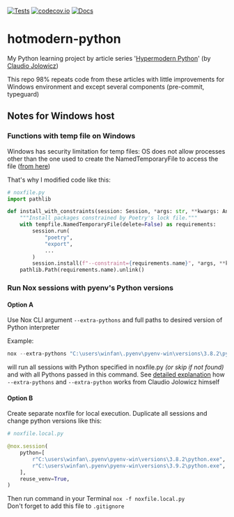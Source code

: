 [![Tests](https://github.com/hotenov/hotmodern-python/actions/workflows/tests.yml/badge.svg)](https://github.com/hotenov/hotmodern-python/actions/workflows/tests.yml)
[![codecov.io](https://codecov.io/github/hotenov/hotmodern-python/coverage.svg?branch=main)](https://codecov.io/github/hotenov/hotmodern-python/coverage.svg?branch=main)
[![Docs](https://readthedocs.org/projects/hotmodern-python/badge/?version=latest)](https://hotmodern-python.readthedocs.io/en/latest/?badge=latest)


# hotmodern-python

My Python learning project by article series '[Hypermodern Python](https://cjolowicz.github.io/posts/)' (by [Claudio Jolowicz](https://github.com/cjolowicz))

This repo 98% repeats code from these articles
with little improvements for Windows environment
and except several components
(pre-commit, typeguard)

## Notes for Windows host

### Functions with temp file on Windows

Windows has security limitation for temp files:
OS does not allow processes other than the one used to create the NamedTemporaryFile to access the file
([from here](https://github.com/bravoserver/bravo/issues/111#issuecomment-826990))

That's why I modified code like this:

```python
# noxfile.py
import pathlib

def install_with_constraints(session: Session, *args: str, **kwargs: Any) -> None:
    """Install packages constrained by Poetry's lock file."""
    with tempfile.NamedTemporaryFile(delete=False) as requirements:
        session.run(
            "poetry",
            "export",
            ...
        )
        session.install(f"--constraint={requirements.name}", *args, **kwargs)
    pathlib.Path(requirements.name).unlink()
```

### Run Nox sessions with pyenv's Python versions

#### Option A

Use Nox CLI argument `--extra-pythons` and full paths to desired version of Python interpreter

Example:

```powershell
nox --extra-pythons "C:\users\winfan\.pyenv\pyenv-win\versions\3.8.2\python.exe" "C:\users\winfan\.pyenv\pyenv-win\versions\3.9.2\python.exe"
```

will run all sessions with Python specified in noxfile.py _(or skip if not found)_
and with all Pythons passed in this command.
See [detailed explanation](https://github.com/theacodes/nox/issues/412#issuecomment-810425155) how `--extra-pythons` and `--extra-python` works from Claudio Jolowicz himself

#### Option B

Create separate noxfile for local execution.
Duplicate all sessions and change python versions like this:

```python
# noxfile.local.py

@nox.session(
    python=[
        r"C:\users\winfan\.pyenv\pyenv-win\versions\3.8.2\python.exe",
        r"C:\users\winfan\.pyenv\pyenv-win\versions\3.9.2\python.exe",
    ],
    reuse_venv=True,
)
```

Then run command in your Terminal `nox -f noxfile.local.py`  
Don't forget to add this file to `.gitignore`
